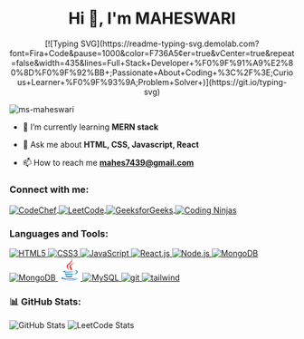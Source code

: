 <h1 align="center">Hi 👋, I'm MAHESWARI</h1>

<center>
[![Typing SVG](https://readme-typing-svg.demolab.com?font=Fira+Code&pause=1000&color=F736A5&center=true&vCenter=true&repeat=false&width=435&lines=Full+Stack+Developer+%F0%9F%91%A9%E2%80%8D%F0%9F%92%BB+;Passionate+About+Coding+%3C%2F%3E;Curious+Learner+%F0%9F%93%9A;Problem+Solver+)](https://git.io/typing-svg)
</center>

<p align="left">
  <img src="https://komarev.com/ghpvc/?username=ms-maheswari&label=Profile%20views&color=0e75b6&style=flat" alt="ms-maheswari" />
</p>

- 🌱 I’m currently learning **MERN stack**

- 💬 Ask me about **HTML, CSS, Javascript, React**

- 📫 How to reach me **mahes7439@gmail.com**

<h3 align="left">Connect with me:</h3>
<p align="left">
  <a href="https://www.codechef.com/users/mahes7439" target="_blank">
    <img align="center" src="https://cdn.codechef.com/images/cc-logo.svg" alt="CodeChef" height="30" width="50"/>
  </a>
  <a href="https://leetcode.com/ms-maheswari/" target="_blank">
    <img align="center" src="https://assets.leetcode.com/users/leetcode/avatar_1568224780.png" alt="LeetCode" height="30" width="50"/>
  </a>
  <a href="https://auth.geeksforgeeks.org/user/msmaheswari" target="_blank">
    <img align="center" src="https://media.geeksforgeeks.org/wp-content/uploads/20200716222246/Path-219.png" alt="GeeksforGeeks" height="30" width="50"/>
  </a>
  <a href="https://www.codingninjas.com/studio/profile/ms_maheswari" target="_blank">
    <img align="center" src="https://files.codingninjas.com/new-cn-logos-32028.svg" alt="Coding Ninjas" height="30" width="50"/>
  </a>
</p>

<h3 align="left">Languages and Tools:</h3>
<p align="left">
 <a href="https://www.w3.org/html/" target="_blank" rel="noreferrer">
    <img src="https://encrypted-tbn0.gstatic.com/images?q=tbn:ANd9GcSo5SpVM6kE84kgy6qall1mMwvumSDAfivj2g&usqp=CAU" alt="HTML5" width="40" height="40"/>
  </a>
  <a href="https://www.w3schools.com/css/" target="_blank" rel="noreferrer">
    <img src="https://diziglobalsolution.com/wp-content/uploads/2023/04/logo-css-3-1536.png" alt="CSS3" width="40" height="40" padding-right="20px"/>
  </a>
  <a href="https://developer.mozilla.org/en-US/docs/Web/JavaScript" target="_blank" rel="noreferrer">
    <img src="https://upload.wikimedia.org/wikipedia/commons/thumb/9/99/Unofficial_JavaScript_logo_2.svg/1200px-Unofficial_JavaScript_logo_2.svg.png" alt="JavaScript" width="40" height="40"/>
  </a>
  <a href="https://reactjs.org/" target="_blank" rel="noreferrer">
    <img src="https://cdn.freebiesupply.com/logos/large/2x/react-1-logo-png-transparent.png" alt="React.js" width="40" height="40"/>
  </a>
  <a href="https://nodejs.org" target="_blank" rel="noreferrer">
    <img src="https://nodejs.org/static/images/logo.svg" alt="Node.js" width="40" height="40"/>
  </a>
  <a href="https://www.mongodb.com/" target="_blank" rel="noreferrer">
    <img src="https://w7.pngwing.com/pngs/956/695/png-transparent-mongodb-original-wordmark-logo-icon-thumbnail.png" alt="MongoDB" width="40" height="40"/>
  </a>
  <a href="https://expressjs.com/" target="_blank" rel="noreferrer">
    <img src="https://miro.medium.com/v2/resize:fit:1400/1*i2fRBk3GsYLeUk_Rh7AzHw.png" alt="MongoDB" width="40" height="40"/>
  </a>
  <a href="https://www.java.com" target="_blank" rel="noreferrer"> 
    <img src="https://raw.githubusercontent.com/devicons/devicon/master/icons/java/java-original.svg" alt="java" width="40" height="40"/> 
  </a>
  <a href="https://www.mysql.com/" target="_blank" rel="noreferrer">
    <img src="https://d1.awsstatic.com/asset-repository/products/amazon-rds/1024px-MySQL.ff87215b43fd7292af172e2a5d9b844217262571.png" alt="MySQL" width="40" height="40"/>
  </a>
  <a href="https://git-scm.com/" target="_blank" rel="noreferrer"> <img src="https://www.vectorlogo.zone/logos/git-scm/git-scm-icon.svg" alt="git" width="40" height="40" /> 
    </a> 
    <a href="https://tailwindcss.com/" target="_blank" rel="noreferrer"> <img src="https://www.vectorlogo.zone/logos/tailwindcss/tailwindcss-icon.svg" alt="tailwind" width="40" height="40"/> 
    </a> 
</p>

<h3 align="left">📊 GitHub Stats:</h3>

  <img src="https://github-readme-stats.vercel.app/api?username=ms-maheswari&theme=dark&show_icons=true&locale=en" alt="GitHub Stats" />
  <img src="https://leetcard.jacoblin.cool/ms-maheswari?theme=dark&font=Comic%20Neue&ext=contest" alt="LeetCode Stats" />


